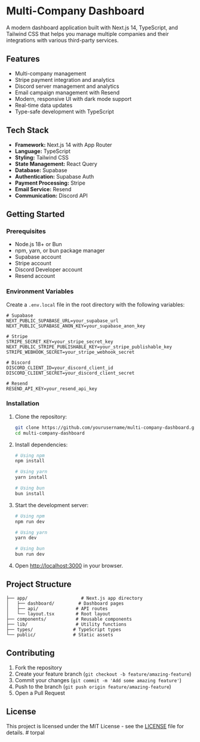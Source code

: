 # Multi-Company Dashboard

A modern dashboard application built with Next.js 14, TypeScript, and Tailwind CSS that helps you manage multiple companies and their integrations with various third-party services.

## Features

- Multi-company management
- Stripe payment integration and analytics
- Discord server management and analytics
- Email campaign management with Resend
- Modern, responsive UI with dark mode support
- Real-time data updates
- Type-safe development with TypeScript

## Tech Stack

- **Framework:** Next.js 14 with App Router
- **Language:** TypeScript
- **Styling:** Tailwind CSS
- **State Management:** React Query
- **Database:** Supabase
- **Authentication:** Supabase Auth
- **Payment Processing:** Stripe
- **Email Service:** Resend
- **Communication:** Discord API

## Getting Started

### Prerequisites

- Node.js 18+ or Bun
- npm, yarn, or bun package manager
- Supabase account
- Stripe account
- Discord Developer account
- Resend account

### Environment Variables

Create a `.env.local` file in the root directory with the following variables:

```env
# Supabase
NEXT_PUBLIC_SUPABASE_URL=your_supabase_url
NEXT_PUBLIC_SUPABASE_ANON_KEY=your_supabase_anon_key

# Stripe
STRIPE_SECRET_KEY=your_stripe_secret_key
NEXT_PUBLIC_STRIPE_PUBLISHABLE_KEY=your_stripe_publishable_key
STRIPE_WEBHOOK_SECRET=your_stripe_webhook_secret

# Discord
DISCORD_CLIENT_ID=your_discord_client_id
DISCORD_CLIENT_SECRET=your_discord_client_secret

# Resend
RESEND_API_KEY=your_resend_api_key
```

### Installation

1. Clone the repository:
   ```bash
   git clone https://github.com/yourusername/multi-company-dashboard.git
   cd multi-company-dashboard
   ```

2. Install dependencies:
   ```bash
   # Using npm
   npm install

   # Using yarn
   yarn install

   # Using bun
   bun install
   ```

3. Start the development server:
   ```bash
   # Using npm
   npm run dev

   # Using yarn
   yarn dev

   # Using bun
   bun run dev
   ```

4. Open [http://localhost:3000](http://localhost:3000) in your browser.

## Project Structure

```
├── app/                    # Next.js app directory
│   ├── dashboard/         # Dashboard pages
│   ├── api/              # API routes
│   └── layout.tsx        # Root layout
├── components/           # Reusable components
├── lib/                  # Utility functions
├── types/               # TypeScript types
└── public/              # Static assets
```

## Contributing

1. Fork the repository
2. Create your feature branch (`git checkout -b feature/amazing-feature`)
3. Commit your changes (`git commit -m 'Add some amazing feature'`)
4. Push to the branch (`git push origin feature/amazing-feature`)
5. Open a Pull Request

## License

This project is licensed under the MIT License - see the [LICENSE](LICENSE) file for details. #   t o r p a l  
 